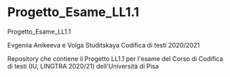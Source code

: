 # Progetto_Esame_LL1.1

Progetto_Esame_LL1.1

Evgeniia Anikeeva e Volga Studitskaya Codifica di testi 2020/2021

Repository che contiene il Progetto LL1.1 per l'esame del Corso di Codifica di testi (IU, LINGTRA 2020/21) dell'Università di Pisa 
